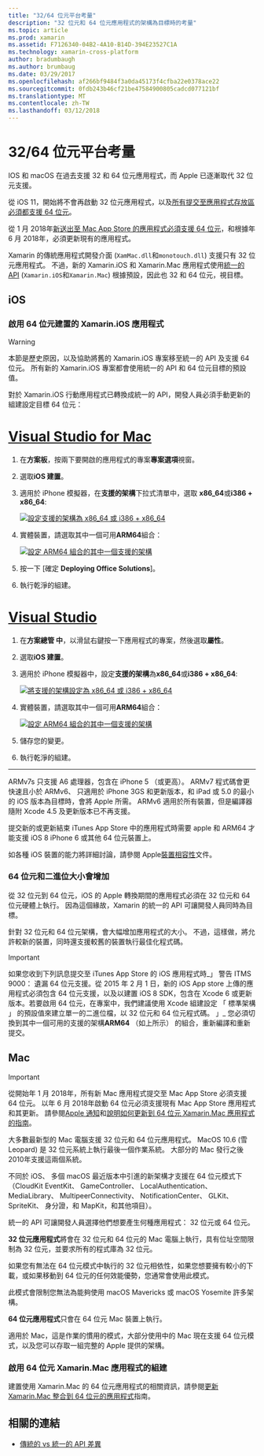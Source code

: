```yaml
---
title: "32/64 位元平台考量"
description: "32 位元和 64 位元應用程式的架構為目標時的考量"
ms.topic: article
ms.prod: xamarin
ms.assetid: F7126340-04B2-4A10-B14D-394E23527C1A
ms.technology: xamarin-cross-platform
author: bradumbaugh
ms.author: brumbaug
ms.date: 03/29/2017
ms.openlocfilehash: af266bf9484f3a0da45173f4cfba22e0378ace22
ms.sourcegitcommit: 0fdb243b46cf21be47584900805cadcd077121bf
ms.translationtype: MT
ms.contentlocale: zh-TW
ms.lasthandoff: 03/12/2018
---
```

# <a name="3264-bit-platform-considerations"></a>32/64 位元平台考量

IOS 和 macOS 在過去支援 32 和 64 位元應用程式，而 Apple 已逐漸取代 32 位元支援。

從 iOS 11，開始將不會再啟動 32 位元應用程式，以及[所有提交至應用程式存放區必須都支援 64 位元](https://developer.apple.com/news/?id=06282017b)。

從 1 月 2018年[新送出至 Mac App Store 的應用程式必須支援 64 位元](https://developer.apple.com/news/?id=06282017a)，和根據年 6 月 2018年，必須更新現有的應用程式。

Xamarin 的傳統應用程式開發介面 (`XamMac.dll`和`monotouch.dll`) 支援只有 32 位元應用程式。 不過，新的 Xamarin.iOS 和 Xamarin.Mac 應用程式使用[統一的 API](~/cross-platform/macios/unified/index.md) (`Xamarin.iOS`和`Xamarin.Mac`) 根據預設，因此也 32 和 64 位元，視目標。

## <a name="ios"></a>iOS

<a name="enable-64" />

### <a name="enabling-64-bit-builds-of-xamarinios-apps"></a>啟用 64 位元建置的 Xamarin.iOS 應用程式

> [!WARNING]
> 本節是歷史原因，以及協助將舊的 Xamarin.iOS 專案移至統一的 API 及支援 64 位元。 所有新的 Xamarin.iOS 專案都會使用統一的 API 和 64 位元目標的預設值。

對於 Xamarin.iOS 行動應用程式已轉換成統一的 API，開發人員必須手動更新的組建設定目標 64 位元：

# <a name="visual-studio-for-mactabvsmac"></a>[Visual Studio for Mac](#tab/vsmac)

1. 在**方案板**，按兩下要開啟的應用程式的專案**專案選項**視窗。
2. 選取**iOS 建置**。
3. 適用於 iPhone 模擬器，在**支援的架構**下拉式清單中，選取  **x86\_64**或**i386 + x86\_64**:

   [![設定支援的架構為 x86\_64 或 i386 + x86\_64](Images/Image01.png "Setting Supported architectures to x86\_64 or i386 + x86\_64")](Images/Image01-large.png#lightbox) 

4. 實體裝置，請選取其中一個可用**ARM64**組合：

   [![設定 ARM64 組合的其中一個支援的架構](Images/Image02.png "ARM64 組合的其中一個設定支援的架構")](Images/Image02-large.png#lightbox)

5. 按一下 [確定 **Deploying Office Solutions**]。
6. 執行乾淨的組建。

# <a name="visual-studiotabvswin"></a>[Visual Studio](#tab/vswin)

1. 在**方案總管 中**，以滑鼠右鍵按一下應用程式的專案，然後選取**屬性**。
2. 選取**iOS 建置**。
3. 適用於 iPhone 模擬器中，設定**支援的架構**為**x86\_64**或**i386 + x86\_64**: 

   [![將支援的架構設定為 x86_64 或 i386 + x86\_64](Images/VS02.png "Setting Supported architectures to x86_64 or i386 + x86\_64")](Images/VS02-large.png#lightbox)

4. 實體裝置，請選取其中一個可用**ARM64**組合：
    
   [![設定 ARM64 組合的其中一個支援的架構](Images/VS01.png "ARM64 組合的其中一個設定支援的架構")](Images/VS01-large.png#lightbox)

5. 儲存您的變更。
6. 執行乾淨的組建。

-----

ARMv7s 只支援 A6 處理器，包含在 iPhone 5 （或更高）。 ARMv7 程式碼會更快速且小於 ARMv6、 只適用於 iPhone 3GS 和更新版本，和 iPad 或 5.0 的最小的 iOS 版本為目標時，會將 Apple 所需。 ARMv6 適用於所有裝置，但是編譯器隨附 Xcode 4.5 及更新版本已不再支援。 

提交新的或更新結束 iTunes App Store 中的應用程式時需要 apple 和 ARM64 才能支援 iOS 8 iPhone 6 或其他 64 位元裝置上。

如各種 iOS 裝置的能力將詳細討論，請參閱 Apple[裝置相容性](https://developer.apple.com/library/content/documentation/DeviceInformation/Reference/iOSDeviceCompatibility/DeviceCompatibilityMatrix/DeviceCompatibilityMatrix.html)文件。

### <a name="64-bit-and-binary-size-increases"></a>64 位元和二進位大小會增加

從 32 位元到 64 位元，iOS 的 Apple 轉換期間的應用程式必須在 32 位元和 64 位元硬體上執行。 因為這個緣故，Xamarin 的統一的 API 可讓開發人員同時為目標。

針對 32 位元和 64 位元架構，會大幅增加應用程式的大小。 不過，這樣做，將允許較新的裝置，同時還支援較舊的裝置執行最佳化程式碼。

> [!IMPORTANT]
> 如果您收到下列訊息提交至 iTunes App Store 的 iOS 應用程式時_」 警告 ITMS 9000： 遺漏 64 位元支援。從 2015 年 2 月 1 日，新的 iOS App store 上傳的應用程式必須包含 64 位元支援，以及以建置 iOS 8 SDK，包含在 Xcode 6 或更新版本。若要啟用 64 位元，在專案中，我們建議使用 Xcode 組建設定 「 標準架構 」 的預設值來建立單一的二進位檔，以 32 位元和 64 位元程式碼。 」_ 您必須切換到其中一個可用的支援的架構**ARM64** （如上所示） 的組合，重新編譯和重新提交。

## <a name="mac"></a>Mac

> [!IMPORTANT]
> 從開始年 1 月 2018年，所有新 Mac 應用程式提交至 Mac App Store 必須支援 64 位元。 以年 6 月 2018年啟動 64 位元必須支援現有 Mac App Store 應用程式和其更新。 請參閱[Apple 通知](https://developer.apple.com/news/?id=06282017a)和[說明如何更新到 64 位元 Xamarin.Mac 應用程式的指南](~/cross-platform/macios/32-and-64/mac-64-bit.md)。

大多數最新型的 Mac 電腦支援 32 位元和 64 位元應用程式。   MacOS 10.6 (雪 Leopard) 是 32 位元系統上執行最後一個作業系統。   大部分的 Mac 發行之後 2010年支援這兩個系統。

不同於 iOS、 多個 macOS 最近版本中引進的新架構才支援在 64 位元模式下 （CloudKit EventKit、 GameController、 LocalAuthentication、 MediaLibrary、 MultipeerConnectivity、 NotificationCenter、 GLKit、 SpriteKit、 身分證，和 MapKit，和其他項目）。

統一的 API 可讓開發人員選擇他們想要產生何種應用程式： 32 位元或 64 位元。

**32 位元應用程式**將會在 32 位元和 64 位元的 Mac 電腦上執行，具有位址空間限制為 32 位元，並要求所有的程式庫為 32 位元。

如果您有無法在 64 位元模式中執行的 32 位元相依性，如果您想要擁有較小的下載，或如果移動到 64 位元的任何效能優勢，您通常會使用此模式。

此模式會限制您無法為能夠使用 macOS Mavericks 或 macOS Yosemite 許多架構。

**64 位元應用程式**只會在 64 位元 Mac 裝置上執行。

適用於 Mac，這是作業的慣用的模式，大部分使用中的 Mac 現在支援 64 位元模式，以及您可以存取一組完整的 Apple 提供的架構。

### <a name="enabling-64-bit-builds-of-xamarinmac-apps"></a>啟用 64 位元 Xamarin.Mac 應用程式的組建

建置使用 Xamarin.Mac 的 64 位元應用程式的相關資訊，請參閱[更新 Xamarin.Mac 整合到 64 位元的應用程式](~/cross-platform/macios/32-and-64/mac-64-bit.md)指南。

## <a name="related-links"></a>相關的連結

- [傳統的 vs 統一的 API 差異](https://developer.xamarin.com/releases/ios/api_changes/classic-vs-unified-8.6.0/)

